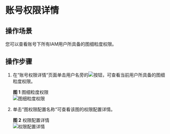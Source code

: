 # 账号权限详情<a name="ges_01_0095"></a>

## 操作场景<a name="section2062220918191"></a>

您可以查看账号下所有IAM用户所具备的图细粒度权限。

## 操作步骤<a name="section1367184351910"></a>

1.  在“账号权限详情“页面单击用户名旁的![](figures/下拉按钮.png)按钮，可查看当前用户所具备的图细粒度权限。

    **图 1**  图细粒度权限<a name="fig156987309442"></a>  
    ![](figures/图细粒度权限.png "图细粒度权限")

2.  单击“图权限配置名称“可查看该图的权限配置详情。

    **图 2**  权限配置详情<a name="fig15844172013488"></a>  
    ![](figures/权限配置详情.png "权限配置详情")


